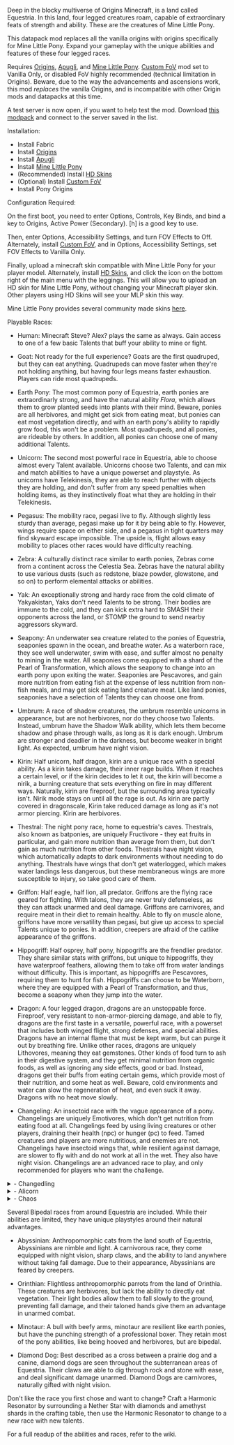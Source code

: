 Deep in the blocky multiverse of Origins Minecraft, is a land called Equestria. In this land, four legged creatures roam, capable of extraordinary feats of strength and ability. These are the creatures of Mine Little Pony.

This datapack mod replaces all the vanilla origins with origins specifically for Mine Little Pony. Expand your gameplay with the unique abilities and features of these four legged races.

Requires [Origins](https://www.modrinth.com/mod/origins), [Apugli](https://www.modrinth.com/mod/apugli), and [Mine Little Pony](https://www.modrinth.com/mod/mine-little-pony). [Custom FoV](https://www.modrinth.com/mod/custom-fov-illusive) mod set to Vanilla Only, or disabled FoV highly recommended (technical limitation in Origins). Beware, due to the way the advancements and ascensions work, this mod *replaces* the vanilla Origins, and is incompatible with other Origin mods and datapacks at this time.

A test server is now open, if you want to help test the mod. Download [this modpack](https://cdn.seaofstreams.com/files/pony-origins-test-pack-1.0.3.mrpack) and connect to the server saved in the list.

Installation:

- Install Fabric
- Install [Origins](https://www.modrinth.com/mod/origins)
- Install [Apugli](https://www.modrinth.com/mod/apugli)
- Install [Mine Little Pony](https://www.modrinth.com/mod/mine-little-pony)
- (Recommended) Install [HD Skins](https://www.modrinth.com/mod/hd-skins)
- (Optional) Install [Custom FoV](https://www.modrinth.com/mod/custom-fov-illusive)
- Install Pony Origins

Configuration Required:

On the first boot, you need to enter Options, Controls, Key Binds, and bind a key to Origins, Active Power (Secondary). [h] is a good key to use.

Then, enter Options, Accessibility Settings, and turn FOV Effects to Off.
Alternately, install [Custom FoV](https://www.modrinth.com/mod/custom-fov-illusive), and in Options, Accessibility Settings, set FOV Effects to Vanilla Only.

Finally, upload a minecraft skin compatible with Mine Little Pony for your player model.
Alternately, install [HD Skins](https://www.modrinth.com/mod/hd-skins), and click the icon on the bottom right of the main menu with the leggings. This will allow you to upload an HD skin for Mine Little Pony, without changing your Minecraft player skin. Other players using HD Skins will see your MLP skin this way.

Mine Little Pony provides several community made skins [here](https://github.com/MineLittlePony/Community-Skin-Pack).

Playable Races:

- Human: Minecraft Steve? Alex? plays the same as always. Gain access to one of a few basic Talents that buff your ability to mine or fight.

- Goat: Not ready for the full experience? Goats are the first quadruped, but they can eat anything. Quadrupeds can move faster when they're not holding anything, but having four legs means faster exhaustion. Players can ride most quadrupeds.

- Earth Pony: The most common pony of Equestria, earth ponies are extraordinarly strong, and have the natural ability _Flora_, which allows them to grow planted seeds into plants with their mind. Beware, ponies are all herbivores, and might get sick from eating meat, but ponies can eat most vegetation directly, and with an earth pony's ability to rapidly grow food, this won't be a problem. Most quadrupeds, and all ponies, are rideable by others. In addition, all ponies can choose one of many additional Talents.

- Unicorn: The second most powerful race in Equestria, able to choose almost every Talent available. Unicorns choose two Talents, and can mix and match abilities to have a unique powerset and playstyle. As unicorns have Telekinesis, they are able to reach further with objects they are holding, and don't suffer from any speed penalties when holding items, as they instinctively float what they are holding in their Telekinesis.

- Pegasus: The mobility race, pegasi live to fly. Although slightly less sturdy than average, pegasi make up for it by being able to fly. However, wings require space on either side, and a pegasus in tight quarters may find skyward escape impossible. The upside is, flight allows easy mobility to places other races would have difficulty reaching.

- Zebra: A culturally distinct race similar to earth ponies, Zebras come from a continent across the Celestia Sea. Zebras have the natural ability to use various dusts (such as redstone, blaze powder, glowstone, and so on) to perform elemental attacks or abilities.

- Yak: An exceptionally strong and hardy race from the cold climate of Yakyakistan, Yaks don't need Talents to be strong. Their bodies are immune to the cold, and they can kick extra hard to SMASH their opponents across the land, or STOMP the ground to send nearby aggressors skyward.

- Seapony: An underwater sea creature related to the ponies of Equestria, seaponies spawn in the ocean, and breathe water. As a waterborn race, they see well underwater, swim with ease, and suffer almost no penalty to mining in the water. All seaponies come equipped with a shard of the Pearl of Transformation, which allows the seapony to change into an earth pony upon exiting the water. Seaponies are Pescavores, and gain more nutrition from eating fish at the expense of less nutrition from non-fish meals, and may get sick eating land creature meat. Like land ponies, seaponies have a selection of Talents they can choose one from.

- Umbrum: A race of shadow creatures, the umbrum resemble unicorns in appearance, but are not herbivores, nor do they choose two Talents. Instead, umbrum have the Shadow Walk ability, which lets them become shadow and phase through walls, as long as it is dark enough. Umbrum are stronger and deadlier in the darkness, but become weaker in bright light. As expected, umbrum have night vision.

- Kirin: Half unicorn, half dragon, kirin are a unique race with a special ability. As a kirin takes damage, their inner rage builds. When it reaches a certain level, or if the kirin decides to let it out, the kirin will become a nirik, a burning creature that sets everything on fire in may different ways. Naturally, kirin are fireproof, but the surrounding area typically isn't. Nirik mode stays on until all the rage is out. As kirin are partly covered in dragonscale, Kirin take reduced damage as long as it's not armor piercing. Kirin are herbivores.

- Thestral: The night pony race, home to equestria's caves. Thestrals, also known as batponies, are uniquely Fructivore - they eat fruits in particular, and gain more nutrition than average from them, but don't gain as much nutrition from other foods. Thestrals have night vision, which automatically adapts to dark environments without needing to do anything. Thestrals have wings that don't get waterlogged, which makes water landings less dangerous, but these membraneous wings are more susceptible to injury, so take good care of them.

- Griffon: Half eagle, half lion, all predator. Griffons are the flying race geared for fighting. With talons, they are never truly defenseless, as they can attack unarmed and deal damage. Griffons are carnivores, and require meat in their diet to remain healthy. Able to fly on muscle alone, griffons have more versatility than pegasi, but give up access to special Talents unique to ponies. In addition, creepers are afraid of the catlike appearance of the griffons.

- Hippogriff: Half osprey, half pony, hippogriffs are the frendlier predator. They share similar stats with griffons, but unique to hippogriffs, they have waterproof feathers, allowing them to take off from water landings without difficulty. This is important, as hippogriffs are Pescavores, requiring them to hunt for fish. Hippogriffs can choose to be Waterborn, where they are equipped with a Pearl of Transformation, and thus, become a seapony when they jump into the water.

- Dragon: A four legged dragon, dragons are an unstoppable force. Fireproof, very resistant to non-armor-piercing damage, and able to fly, dragons are the first taste in a versatile, powerful race, with a powerset that includes both winged flight, strong defenses, and special abilities. Dragons have an internal flame that must be kept warm, but can purge it out by breathing fire. Unlike other races, dragons are uniquely Lithovores, meaning they eat gemstones. Other kinds of food turn to ash in their digestive system, and they get minimal nutrition from organic foods, as well as ignoring any side effects, good or bad. Instead, dragons get their buffs from eating certain gems, which provide most of their nutrition, and some heat as well. Beware, cold environments and water can slow the regeneration of heat, and even suck it away. Dragons with no heat move slowly.

- Changeling: An insectoid race with the vague appearance of a pony. Changelings are uniquely Emotivores, which don't get nutrition from eating food at all. Changelings feed by using living creatures or other players, draining their health (npc) or hunger (pc) to feed. Tamed creatures and players are more nutritious, and enemies are not. Changelings have insectoid wings that, while resilient against damage, are slower to fly with and do not work at all in the wet. They also have night vision. Changelings are an advanced race to play, and only recommended for players who want the challenge.

<details><summary>- Changedling</summary>

An insectoid race with the vague appearance of a pony. Changedlings are the final evolution of a Changeling, having survived by receiving love from others, instead of taking it by feeding. Becoming a Changedling requires multiplayer interaction, as Changelings can not receive love from NPCs currently. Once a Changeling has received sufficient love, it will automatically evolve once it feeds another Changeling. Changedlings are omnivores, eating the same diet as Humans, are not as weak as Changelings, and have an larger set of abilities available to them. Changedling will be available with a Harmonic Resonator once unlocked, but if you choose Changeling afterwards, you will lose the option until you evolve again.
</details>

<details><summary>- Alicorn</summary>

A legendary combination of all three main pony races, Alicorns are almost as resilient as earth ponies, fly like pegasi, and have the choice of almost any one Talent, like unicorns. Alicorns have an exclusive choice of more powerful versions of many Talents. In order to become an Alicorn, a pony must first master all three pony races, then be the first to perform an extraordinary achievement. Once completed, they will automatically ascend to Alicorn. Alicorn will be available with a Harmonic Resonator once unlocked.
</details>

<details><summary>- Chaos</summary>

Complete Minecraft's Hardest Achievement to unlock Chaos Creature. This creature's features and powers are completely randomized on creation. Your Talent will change every time you use it. Due to technical limitations in Origins, you may not be able to see what powers and stats you have rolled, so you will have to figure that out as you play. Chaos Creature is a very advanced race that is difficult to play as due to the nonsensical randomness that you receive. Chaos Creature will be available with a Harmonic Resonator once unlocked.
</details>

Several Bipedal races from around Equestria are included. While their abilities are limited, they have unique playstyles around their natural advantages.

- Abyssinian: Anthropomorphic cats from the land south of Equestria, Abyssinians are nimble and light. A carnivorous race, they come equipped with night vision, sharp claws, and the ability to land anywhere without taking fall damage. Due to their appearance, Abyssinians are feared by creepers.

- Orinthian: Flightless anthropomorphic parrots from the land of Orinthia. These creatures are herbivores, but lack the ability to directly eat vegetation. Their light bodies allow them to fall slowly to the ground, preventing fall damage, and their taloned hands give them an advantage in unarmed combat.

- Minotaur: A bull with beefy arms, minotaur are resilient like earth ponies, but have the punching strength of a professional boxer. They retain most of the pony abilities, like being hooved and herbivores, but are bipedal.

- Diamond Dog: Best described as a cross between a prairie dog and a canine, diamond dogs are seen throughout the subterranean areas of Equestria. Their claws are able to dig through rock and stone with ease, and deal significant damage unarmed. Diamond Dogs are carnivores, naturally gifted with night vision.

Don't like the race you first chose and want to change? Craft a Harmonic Resonator by surrounding a Nether Star with diamonds and amethyst shards in the crafting table, then use the Harmonic Resonator to change to a new race with new talents.

For a full readup of the abilities and races, refer to the wiki.
